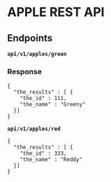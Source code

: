 # APPLE REST API 

## Endpoints

**```api/v1/apples/green```**

### Response

```
{
  "the_results" : [ {
    "the_id" : 111, 
    "the_name" : "Greeny"
  }]
}
```

**```api/v1/apples/red```**

```
{
  "the_results" : [ {
    "the_id" : 333, 
    "the_name" : "Reddy"
  }]
}
```
